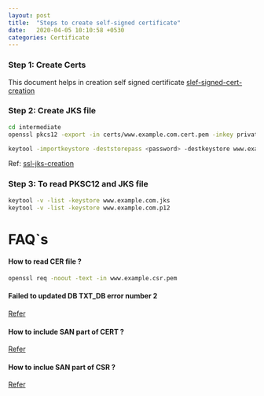 ```yaml
---
layout: post
title:  "Steps to create self-signed certificate"
date:   2020-04-05 10:10:58 +0530
categories: Certificate
---
```


### Step 1: Create Certs

This document helps in creation self signed certificate [slef-signed-cert-creation][slef-signed-cert-creation]

### Step 2: Create JKS file

```bash
cd intermediate
openssl pkcs12 -export -in certs/www.example.com.cert.pem -inkey private/www.example.com.key.pem -chain -CAfile certs/ca-chain.cert.pem -name "www.example.com" -out www.example.com.p12

keytool -importkeystore -deststorepass <password> -destkeystore www.example.com.jks -srckeystore www.example.com.p12 -srcstoretype PKCS12
```

Ref: [ssl-jks-creation][ssl-jks-creation]

### Step 3: To read PKSC12 and JKS file 

```bash 
keytool -v -list -keystore www.example.com.jks
keytool -v -list -keystore www.example.com.p12
```


# FAQ`s

#### How to read CER file ?

```bash 
openssl req -noout -text -in www.example.csr.pem
```

#### Failed to updated DB TXT_DB error number 2
[Refer](https://stackoverflow.com/questions/9496698/how-to-revoke-an-openssl-certificate-when-you-dont-have-the-certificate)

#### How to include SAN part of CERT ?
[Refer](https://stackoverflow.com/questions/30977264/subject-alternative-name-not-present-in-certificate)

#### How to inclue SAN part of CSR ?
[Refer](https://geekflare.com/san-ssl-certificate/)

[ssl-jks-creation]: https://coderwall.com/p/3t4xka/import-private-key-and-certificate-into-java-keystore
[slef-signed-cert-creation]: https://jamielinux.com/docs/openssl-certificate-authority/introduction.html
